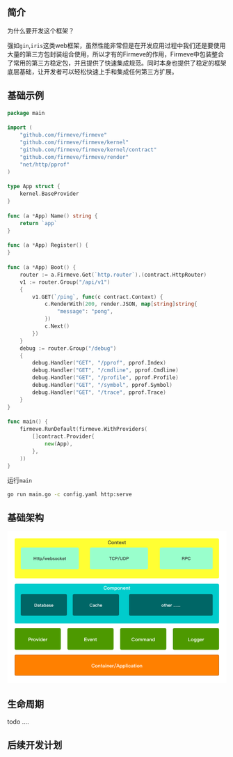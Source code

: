 ## 简介

为什么要开发这个框架？

强如`gin`,`iris`这类web框架，虽然性能非常但是在开发应用过程中我们还是要使用大量的第三方包封装组合使用，所以才有的Firmeve的作用，Firmeve中包装整合了常用的第三方稳定包，并且提供了快速集成规范。同时本身也提供了稳定的框架底层基础，让开发者可以轻松快速上手和集成任何第三方扩展。



## 基础示例

```go
package main

import (
	"github.com/firmeve/firmeve"
	"github.com/firmeve/firmeve/kernel"
	"github.com/firmeve/firmeve/kernel/contract"
	"github.com/firmeve/firmeve/render"
	"net/http/pprof"
)

type App struct {
	kernel.BaseProvider
}

func (a *App) Name() string {
	return `app`
}

func (a *App) Register() {
}

func (a *App) Boot() {
	router := a.Firmeve.Get(`http.router`).(contract.HttpRouter)
	v1 := router.Group("/api/v1")
	{
		v1.GET(`/ping`, func(c contract.Context) {
			c.RenderWith(200, render.JSON, map[string]string{
				"message": "pong",
			})
			c.Next()
		})
	}
	debug := router.Group("/debug")
	{
		debug.Handler("GET", "/pprof", pprof.Index)
		debug.Handler("GET", "/cmdline", pprof.Cmdline)
		debug.Handler("GET", "/profile", pprof.Profile)
		debug.Handler("GET", "/symbol", pprof.Symbol)
		debug.Handler("GET", "/trace", pprof.Trace)
	}
}

func main() {
	firmeve.RunDefault(firmeve.WithProviders(
		[]contract.Provider{
			new(App),
		},
	))
}

```

运行`main`

```bash
go run main.go -c config.yaml http:serve
```



## 基础架构

![base](../images/base.png)



## 生命周期

todo ....



## 后续开发计划

